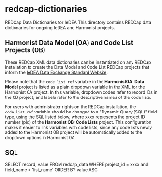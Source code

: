 # redcap-dictionaries
REDCap Data Dictionaries for IeDEA 
This directory contains REDCap data dictionaries for ongoing IeDEA and Harmonist projects.

## Harmonist Data Model (0A) and Code List Projects (0B)

These REDCap XML data dictionaries can be instantiated on any REDCap installation to create the Data Model and Code List REDCap projects that inform the [IeDEA Data Exchange Standard Website](http://iedeades.org).

Please note that the `code_list_ref` variable in the **Harmonist0A: Data Model** project is listed as a plain dropdown variable in the XML for the Harmonist 0A project. In this variable, dropdown codes refer to record IDs in the 0B project, and labels refer to the descriptive names of the code lists.

For users with administrator rights on the REDCap installation, the `code_list_ref` variable should be changed to a "Dynamic Query (SQL)" field type, using the SQL listed below, where xxxx represents the project ID number (pid) of the **Harmonist OB: Code Lists** project. This configuration makes it easier to link variables with code lists, since any code lists newly added to the Harmonist 0B project will be automatically added to the dropdown options in Harmonist 0A.

## SQL
SELECT record, value FROM redcap_data WHERE project_id = xxxx and field_name = 'list_name' ORDER BY value ASC
